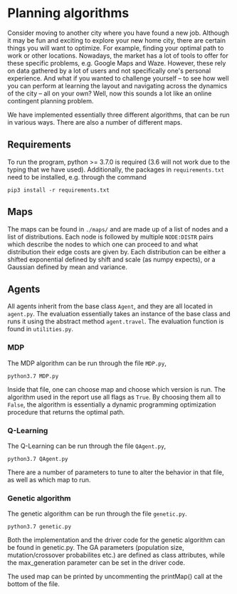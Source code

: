 Planning algorithms
===================
Consider moving to another city where you have found a new job. Although it may be fun and exciting to explore your new home city, there are certain things you will want to optimize. For example, finding your optimal path to work or other locations. Nowadays, the market has a lot of tools to offer for these specific problems, e.g. Google Maps and Waze. However, these rely on data gathered by a lot of users and not specifically one's personal experience. And what if you wanted to challenge yourself – to see how well you can perform at learning the layout and navigating across the dynamics of the city – all on your own? Well, now this sounds a lot like an online contingent planning problem.

We have implemented essentially three different algorithms, that can be run in various ways. There are also a number of different maps.

Requirements
------------

To run the program, python >= 3.7.0 is required (3.6 will not work due to the typing that we have used). Additionally, the packages in `requirements.txt` need to be installed, e.g. through the command
```
pip3 install -r requirements.txt
```

Maps
----

The maps can be found in `./maps/` and are made up of a list of nodes and a list of distributions. Each node is followed by multiple `NODE:DISTR` pairs which describe the nodes to which one can proceed to and what distribution their edge costs are given by. Each distribution can be either a shifted exponential defined by shift and scale (as numpy expects), or a Gaussian defined by mean and variance.

Agents
------

All agents inherit from the base class `Agent`, and they are all located in `agent.py`. The evaluation essentially takes an instance of the base class and runs it using the abstract method `agent.travel`. The evaluation function is found in `utilities.py`.

### MDP

The MDP algorithm can be run through the file `MDP.py`,
```
python3.7 MDP.py
```
Inside that file, one can choose map and choose which version is run. The algorithm used in the report use all flags as `True`. By choosing them all to `False`, the algorithm is essentially a dynamic programming optimization procedure that returns the optimal path.

### Q-Learning

The Q-Learning can be run through the file `QAgent.py`,
```
python3.7 QAgent.py
```
There are a number of parameters to tune to alter the behavior in that file, as well as which map to run.

### Genetic algorithm

The genetic algorithm can be run through the file `genetic.py`.
```
python3.7 genetic.py
```

Both the implementation and the driver code for the genetic algorithm can be found in genetic.py. The GA parameters (population size, mutation/crossover probabilites etc.) are defined as class attributes, while the max_generation parameter can be set in the driver code.

The used map can be printed by uncommenting the printMap() call at the bottom of the file.

